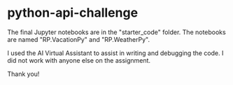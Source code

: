 # python-api-challenge

The final Jupyter notebooks are in the "starter_code" folder. The notebooks are named "RP.VacationPy" and "RP.WeatherPy". 

I used the AI Virtual Assistant to assist in writing and debugging the code. I did not work with anyone else on the assignment. 

Thank you! 
